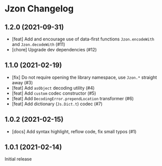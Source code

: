# Jzon Changelog

## 1.2.0 (2021-09-31) <a name="1.2.0"></a>

* [feat] Add and encourage use of data-first functions `Jzon.encodeWith` and `Jzon.decodeWith` (#11)
* [chore] Upgrade dev dependencies (#12)

## 1.1.0 (2021-02-19) <a name="1.1.0"></a>

* [fix] Do not require opening the library namespace, use `Jzon.*` straight away (#3)
* [feat] Add `asObject` decoding utility (#4)
* [feat] Add `custom` codec constructor (#5)
* [feat] Add `DecodingError.prependLocation` transformer (#6)
* [feat] Add dictionary (`Js.Dict.t`) codec (#7)

## 1.0.2 (2021-02-15) <a name="1.0.2"></a>

* [docs] Add syntax highlight, reflow code, fix small typos (#1)

## 1.0.1 (2021-02-14) <a name="1.0.1"></a>

Initial release

